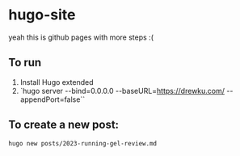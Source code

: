 # hugo-site

yeah this is github pages with more steps :(

## To run
1. Install Hugo extended
2. `hugo server --bind=0.0.0.0 --baseURL=https://drewku.com/ --appendPort=false``

## To create a new post:
`hugo new posts/2023-running-gel-review.md`
